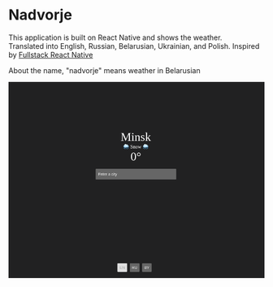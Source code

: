 # Nadvorje

This application is built on React Native and shows the weather.  
Translated into English, Russian, Belarusian, Ukrainian, and Polish.
Inspired by [Fullstack React Native](https://www.newline.co/fullstack-react-native/)

About the name, "nadvorje" means weather in Belarusian

![App](./nadvorje.png)
